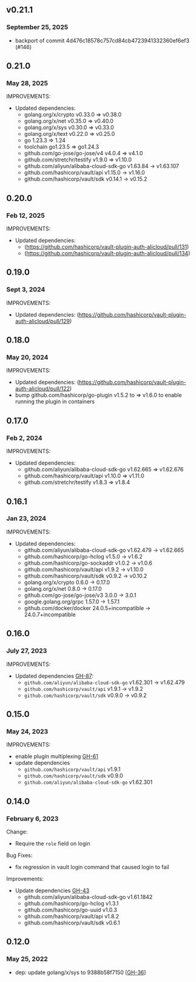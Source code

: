 ## v0.21.1
### September 25, 2025

* backport of commit 4d476c18578c757cd84cb4723941332360ef6ef3 (#146)

## 0.21.0
### May 28, 2025

IMPROVEMENTS:
* Updated dependencies:
  * golang.org/x/crypto v0.33.0 => v0.38.0
  * golang.org/x/net v0.35.0 => v0.40.0
  * golang.org/x/sys v0.30.0 => v0.33.0
  * golang.org/x/text v0.22.0 => v0.25.0
  * go 1.23.3 => 1.24
  * toolchain go1.23.5 => go1.24.3
  * github.com/go-jose/go-jose/v4 v4.0.4 => v4.1.0
  * github.com/stretchr/testify v1.9.0 => v1.10.0
  * github.com/aliyun/alibaba-cloud-sdk-go v1.63.84 -> v1.63.107
  * github.com/hashicorp/vault/api v1.15.0 -> v1.16.0
  * github.com/hashicorp/vault/sdk v0.14.1 -> v0.15.2

## 0.20.0
### Feb 12, 2025

IMPROVEMENTS:
* Updated dependencies: 
  * (https://github.com/hashicorp/vault-plugin-auth-alicloud/pull/131)
  * (https://github.com/hashicorp/vault-plugin-auth-alicloud/pull/134) 

## 0.19.0
### Sept 3, 2024

IMPROVEMENTS:
* Updated dependencies: (https://github.com/hashicorp/vault-plugin-auth-alicloud/pull/129)

## 0.18.0
### May 20, 2024

IMPROVEMENTS:
* Updated dependencies: (https://github.com/hashicorp/vault-plugin-auth-alicloud/pull/122)
* bump github.com/hashicorp/go-plugin v1.5.2 to => v1.6.0 to enable running the plugin in containers

## 0.17.0
### Feb 2, 2024

IMPROVEMENTS:
* Updated dependencies:
  * github.com/aliyun/alibaba-cloud-sdk-go v1.62.665 => v1.62.676
  * github.com/hashicorp/vault/api v1.10.0 => v1.11.0
  * github.com/stretchr/testify v1.8.3 => v1.8.4


## 0.16.1
### Jan 23, 2024

IMPROVEMENTS:
* Updated dependencies:
  * github.com/aliyun/alibaba-cloud-sdk-go v1.62.479 -> v1.62.665
  * github.com/hashicorp/go-hclog v1.5.0 -> v1.6.2
  * github.com/hashicorp/go-sockaddr v1.0.2 -> v1.0.6
  * github.com/hashicorp/vault/api v1.9.2 -> v1.10.0
  * github.com/hashicorp/vault/sdk v0.9.2 -> v0.10.2
  * golang.org/x/crypto 0.6.0 -> 0.17.0
  * golang.org/x/net 0.8.0 -> 0.17.0
  * github.com/go-jose/go-jose/v3 3.0.0 -> 3.0.1
  * google.golang.org/grpc 1.57.0 -> 1.57.1
  * github.com/docker/docker 24.0.5+incompatible -> 24.0.7+incompatible


## 0.16.0
### July 27, 2023

IMPROVEMENTS:
* Updated dependencies [GH-87](https://github.com/hashicorp/vault-plugin-auth-alicloud/pull/87):
  * `github.com/aliyun/alibaba-cloud-sdk-go` v1.62.301 -> v1.62.479
  * `github.com/hashicorp/vault/api` v1.9.1 -> v1.9.2
  * `github.com/hashicorp/vault/sdk` v0.9.0 -> v0.9.2

## 0.15.0
### May 24, 2023

IMPROVEMENTS:
* enable plugin multiplexing [GH-61](https://github.com/hashicorp/vault-plugin-auth-alicloud/pull/61)
* update dependencies
  * `github.com/hashicorp/vault/api` v1.9.1
  * `github.com/hashicorp/vault/sdk` v0.9.0
  * `github.com/aliyun/alibaba-cloud-sdk-go` v1.62.301

## 0.14.0
### February 6, 2023

Change:
* Require the `role` field on login

Bug Fixes:
* fix regression in vault login command that caused login to fail

Improvements:
* Update dependencies [GH-43](https://github.com/hashicorp/vault-plugin-auth-alicloud/pull/43)
  * github.com/aliyun/alibaba-cloud-sdk-go v1.61.1842
  * github.com/hashicorp/go-hclog v1.3.1
  * github.com/hashicorp/go-uuid v1.0.3
  * github.com/hashicorp/vault/api v1.8.2
  * github.com/hashicorp/vault/sdk v0.6.1

## 0.12.0
### May 25, 2022

* dep: update golang/x/sys to 9388b58f7150 [[GH-36](https://github.com/hashicorp/vault-plugin-auth-alicloud/pull/36)]

